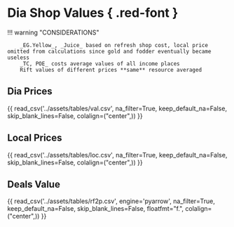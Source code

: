 # Dia Shop Values { .red-font }

!!! warning "CONSIDERATIONS"

        _EG.Yellow_, _Juice_ based on refresh shop cost, local price omitted from calculations since gold and fodder eventually became useless  
        _TC, POE_ costs average values of all income places  
        Rift values of different prices **same** resource averaged  
<!-- {{ read_excel('../assets/tables/AFKDiavalues.xlsx', engine='openpyxl', na_filter=False) }} -->
## Dia Prices

{{ read_csv('../assets/tables/val.csv', na_filter=True, keep_default_na=False, skip_blank_lines=False,  colalign=("center",)) }} 

## Local Prices

{{ read_csv('../assets/tables/loc.csv', na_filter=True, keep_default_na=False, skip_blank_lines=False,  colalign=("center",)) }} 

## Deals Value

{{ read_csv('../assets/tables/rf2p.csv', engine='pyarrow', na_filter=True, keep_default_na=False, skip_blank_lines=False, floatfmt="f.",  colalign=("center",)) }} 

